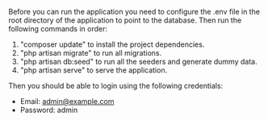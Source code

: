 Before you can run the application you need to configure the .env file in the root directory of the application to point to the database. Then run the following commands in order:

1. "composer update" to install the project dependencies.
2. "php artisan migrate" to run all migrations.
3. "php artisan db:seed" to run all the seeders and generate dummy data.
4. "php artisan serve" to serve the application.

Then you should be able to login using the following credentials:
- Email: admin@example.com
- Password: admin
